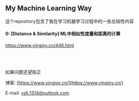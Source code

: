 ## My Machine Learning Way

这个repository包含了我在学习机器学习过程中的一些总结性内容

#### 0: [Distance & Similarity] ML中相似性度量和距离的计算

https://www.yingjoy.cn/446.html


<br /><br /><br />
如果问题还望指正

博客: [https://www.yingjoy.cn/](https://www.yingjoy.cn/)

E-mail: [yzk.1314@outlook.com](mailto:yzk.1314@outlook.com)
